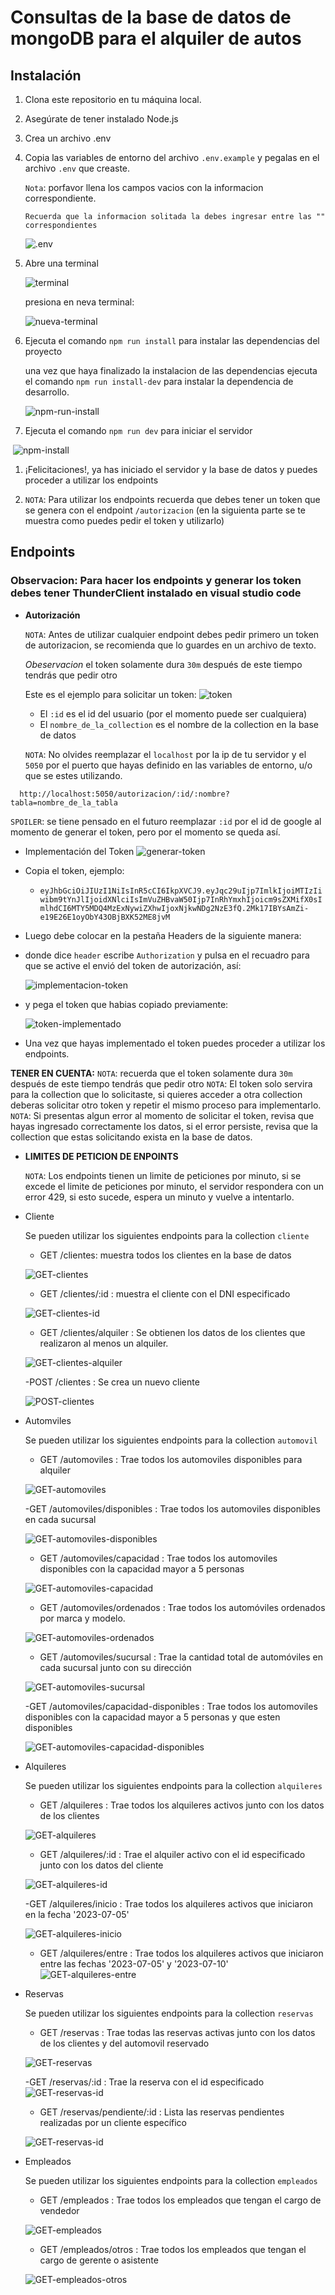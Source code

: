 # Consultas de la base de datos de mongoDB para el alquiler de autos

## Instalación
1. Clona este repositorio en tu máquina local.
2. Asegúrate de tener instalado Node.js
3. Crea un archivo .env
4. Copia las variables de entorno del archivo `.env.example` y pegalas en el archivo `.env` que creaste.

    `Nota`: porfavor llena los campos vacios con la informacion correspondiente.

    `Recuerda que la informacion solitada la debes ingresar entre las "" correspondientes`

    ![.env](/assets/img/configuracion-env.png)
5. Abre una terminal

    ![terminal](/assets/img/terminal.png)

    presiona en neva terminal:

    ![nueva-terminal](/assets/img/nueva-terminal.png)

6. Ejecuta el comando `npm run install` para instalar las dependencias del proyecto

    una vez que haya finalizado la instalacion de las dependencias ejecuta el comando `npm run install-dev` para instalar la dependencia de desarrollo.

    ![npm-run-install](/assets/img/npm-run-install.png)

7. Ejecuta el comando `npm run dev` para iniciar el servidor

​	 ![npm-install](/assets/img/npm-run-dev.png)

1. ¡Felicitaciones!, ya has iniciado el servidor y la base de datos y puedes proceder a  utilizar los endpoints

2. `NOTA`: Para utilizar los endpoints recuerda que debes tener un token que se genera con el endpoint `/autorizacion` (en la siguienta parte se te muestra como puedes pedir el token y utilizarlo)

## Endpoints

### Observacion: Para hacer los endpoints y generar los token debes tener ThunderClient instalado en visual studio code

- **Autorización**

  `NOTA`: Antes de utilizar cualquier endpoint debes pedir primero un token de autorizacion, se recomienda que lo guardes en un archivo de texto.

  *Obeservacion* el token solamente dura `30m`  después de este tiempo tendrás que pedir otro

  Este es el ejemplo para solicitar un token:
  ![token](/assets/img/pedirToken.png)

  - El `:id` es el id del usuario (por el momento puede ser cualquiera)
  - El `nombre_de_la_collection` es el nombre de la collection en la base de datos

  `NOTA`: No olvides reemplazar el `localhost` por la ip de tu servidor y el `5050` por el puerto que hayas definido en las variables de entorno, u/o que se estes utilizando.

```shell
  http://localhost:5050/autorizacion/:id/:nombre?tabla=nombre_de_la_tabla
```

`SPOILER`: se tiene pensado en el futuro reemplazar `:id` por el id de google al momento de generar el token, pero por el momento se queda así.

- Implementación del Token
    ![generar-token](assets/img/generar-token.png)
- Copia el token, ejemplo:
    - `eyJhbGciOiJIUzI1NiIsInR5cCI6IkpXVCJ9.eyJqc29uIjp7ImlkIjoiMTIzIiwibm9tYnJlIjoidXNlciIsImVuZHBvaW50Ijp7InRhYmxhIjoicm9sZXMifX0sImlhdCI6MTY5MDQ4MzExNywiZXhwIjoxNjkwNDg2NzE3fQ.2Mk17IBYsAmZi-e19E26E1oyObY43OBjBXK52ME8jvM`

- Luego debe colocar en la pestaña Headers de la siguiente manera:
  
- donde dice `header` escribe `Authorization` y pulsa en el recuadro para que se active el envió del token de autorización, así:

    ![implementacion-token](/assets/img/implementacion-token.png)

- y pega el token que habias copiado previamente:

    ![token-implementado](/assets/img/token-implementado.png)

- Una vez que hayas implementado el token puedes proceder a utilizar los endpoints.

**TENER EN CUENTA:**
  `NOTA`: recuerda que el token solamente dura `30m`  después de este tiempo tendrás que pedir otro
  `NOTA`: El token solo servira para la collection que lo solicitaste, si quieres acceder a otra collection deberas solicitar otro token y repetir el mismo proceso para implementarlo.
  `NOTA`: Si presentas algun error al momento de solicitar el token, revisa que hayas ingresado correctamente los datos, si el error persiste, revisa que la collection que estas solicitando exista en la base de datos.

- **LIMITES DE PETICION DE ENPOINTS**
    
    `NOTA`: Los endpoints tienen un limite de peticiones por minuto, si se excede el limite de peticiones por minuto, el servidor respondera con un error 429, si esto sucede, espera un minuto y vuelve a intentarlo.

- Cliente

    Se pueden utilizar los siguientes endpoints para la collection `cliente`

    - GET /clientes: muestra todos los clientes en la base de datos

    ![GET-clientes](/assets/img/GET-cliente.png)

    - GET /clientes/:id : muestra el cliente con el DNI especificado

    ![GET-clientes-id](/assets/img/GET-clientes-dni.png)

    - GET /clientes/alquiler : Se obtienen los datos de los clientes que realizaron al  menos un alquiler.

    ![GET-clientes-alquiler](/assets/img/GET-clientes-alquiler.png)

    -POST /clientes : Se crea un nuevo cliente

    ![POST-clientes](/assets/img/POST-cliente.png)

- Automviles

    Se pueden utilizar los siguientes endpoints para la collection `automovil`

    - GET /automoviles : Trae todos los automoviles disponibles para alquiler

    ![GET-automoviles](/assets/img/GET-automoviles.png)

    -GET /automoviles/disponibles : Trae todos los automoviles disponibles en cada sucursal

    ![GET-automoviles-disponibles](/assets/img/GET-disponibles-sucursal.png)

    - GET /automoviles/capacidad : Trae todos los automoviles disponibles con la capacidad mayor a 5 personas

    ![GET-automoviles-capacidad](/assets/img/GET-automoviles-capacidad.png)

    - GET /automoviles/ordenados : Trae todos los automóviles ordenados por marca y modelo.

    ![GET-automoviles-ordenados](/assets/img/GET-automoviles-ordenados.png)

    - GET /automoviles/sucursal : Trae la cantidad total de automóviles en cada sucursal junto con su dirección

    ![GET-automoviles-sucursal](/assets/img/GET-automoviles-sucursal.png)

    -GET /automoviles/capacidad-disponibles : Trae todos los automoviles disponibles con la capacidad mayor a 5 personas y que esten disponibles

    ![GET-automoviles-capacidad-disponibles](/assets/img/GET-automoviles-capacidad-disponibles.png)

- Alquileres

    Se pueden utilizar los siguientes endpoints para la collection `alquileres`

    - GET /alquileres : Trae todos los alquileres activos junto con los datos de los clientes

    ![GET-alquileres](/assets/img/GET-alquileres.png)

    - GET /alquileres/:id : Trae el alquiler activo con el id especificado junto con los datos del cliente

    ![GET-alquileres-id](/assets/img/GET-alquileres-id.png)

    -GET /alquileres/inicio : Trae todos los alquileres activos que iniciaron en la fecha '2023-07-05'

    ![GET-alquileres-inicio](/assets/img/GET-alquileres-inicio.png)

    - GET /alquileres/entre : Trae todos los alquileres activos que iniciaron entre las fechas '2023-07-05' y '2023-07-10'
    ![GET-alquileres-entre](/assets/img/GET-alquileres-entre.png)
    
- Reservas

    Se pueden utilizar los siguientes endpoints para la collection `reservas`

    - GET /reservas : Trae todas las reservas activas junto con los datos de los clientes y del automovil reservado

    ![GET-reservas](/assets/img/GET-reservas.png)

    -GET /reservas/:id : Trae la reserva con el id especificado 
    ![GET-reservas-id](/assets/img/GET-reservas-id.png)

    - GET /reservas/pendiente/:id : Lista las reservas pendientes realizadas por un cliente
    específico

    ![GET-reservas-id](/assets/img/GET-reservas-pendientes.png)

- Empleados

    Se pueden utilizar los siguientes endpoints para la collection `empleados`

    - GET /empleados : Trae todos los empleados que tengan el cargo de vendedor

    ![GET-empleados](/assets/img/GET-empleados.png)

    - GET /empleados/otros : Trae todos los empleados que tengan el cargo de gerente o asistente

    ![GET-empleados-otros](/assets/img/GET-otros-empleados.png)